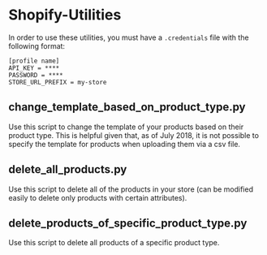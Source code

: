 # Shopify-Utilities

In order to use these utilities, you must have a `.credentials` file with the following format:

```
[profile name]
API_KEY = ****
PASSWORD = ****
STORE_URL_PREFIX = my-store
```

## change_template_based_on_product_type.py
Use this script to change the template of your products based on their product type.  This is helpful given that, as of July 2018, it is not possible to specify the template for products when uploading them via a csv file.

## delete_all_products.py
Use this script to delete all of the products in your store (can be modified easily to delete only products with certain attributes).

## delete_products_of_specific_product_type.py
Use this script to delete all products of a specific product type.
